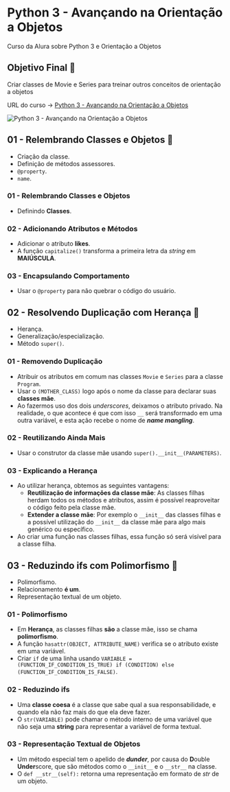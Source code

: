 # Python 3 - Avançando na Orientação a Objetos

Curso da Alura sobre Python 3 e Orientação a Objetos

## Objetivo Final &#x1F3AF;

Criar classes de Movie e Series para treinar outros conceitos de orientação a objetos

URL do curso -> [Python 3 - Avançando na Orientação a Objetos](https://cursos.alura.com.br/course/python-3-avancando-orientacao-objetos)

![Python 3 - Avançando na Orientação a Objetos](https://www.alura.com.br/assets/api/share/curso-python-3-avancando-orientacao-objetos.png)

## 01 - Relembrando Classes e Objetos &#x1F516;
* Criação da classe.
* Definição de métodos assessores.
* `@property`.
* `name`.

### 01 - Relembrando Classes e Objetos
* Definindo **Classes**.

### 02 - Adicionando Atributos e Métodos
* Adicionar o atributo **likes**.
* A função `capitalize()` transforma a primeira letra da *string* em **MAIÚSCULA**.

### 03 - Encapsulando Comportamento
* Usar o `@property` para não quebrar o código do usuário.

## 02 - Resolvendo Duplicação com Herança &#x1F516;
* Herança.
* Generalização/especialização.
* Método `super()`.

### 01 - Removendo Duplicação
* Atribuir os atributos em comum nas classes `Movie` e `Series` para a classe `Program`.
* Usar o `(MOTHER_CLASS)` logo após o nome da classe para declarar suas **classes mãe**.
* Ao fazermos uso dos dois *underscores*, deixamos o atributo privado. Na realidade, o que acontece é que com isso `__` será transformado em uma outra variável, e esta ação recebe o nome de ***name mangling***.

### 02 - Reutilizando Ainda Mais
* Usar o construtor da classe mãe usando `super().__init__(PARAMETERS)`.

### 03 - Explicando a Herança
* Ao utilizar herança, obtemos as seguintes vantagens:
    * **Reutilização de informações da classe mãe**: As classes filhas herdam todos os métodos e atributos, assim é possível reaproveitar o código feito pela classe mãe.
    * **Extender a classe mãe**: Por exemplo o `__init__` das classes filhas e a possível utilização do `__init__` da classe mãe para algo mais genérico ou específico.
* Ao criar uma função nas classes filhas, essa função só será visível para a classe filha.

## 03 - Reduzindo ifs com Polimorfismo &#x1F516;
* Polimorfismo.
* Relacionamento **é um**.
* Representação textual de um objeto.

### 01 - Polimorfismo
* Em **Herança**, as classes filhas **são** a classe mãe, isso se chama **polimorfismo**.
* A função `hasattr(OBJECT, ATTRIBUTE_NAME)` verifica se o atributo existe em uma variável.
* Criar `if` de uma linha usando `VARIABLE = (FUNCTION_IF_CONDITION_IS_TRUE) if (CONDITION) else (FUNCTION_IF_CONDITION_IS_FALSE)`.

### 02 - Reduzindo ifs
* Uma **classe coesa** é a classe que sabe qual a sua responsabilidade, e quando ela não faz mais do que ela deve fazer.
* O `str(VARIABLE)` pode chamar o método interno de uma variável que não seja uma **string** para representar a variável de forma textual.

### 03 - Representação Textual de Objetos
* Um método especial tem o apelido de ***dunder***, por causa do **D**ouble **Under**score, que são métodos como o `__init__` e o `__str__` na classe.
* O `def __str__(self):` retorna uma representação em formato de *str* de um objeto.